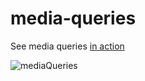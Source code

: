 # media-queries
See media queries [in action](https://zairahira.github.io/media-queries/)

![mediaQueries](https://github.com/zairahira/media-queries/assets/33151350/8c82f7a3-7d20-4d16-91b6-4bb284b027e4)

